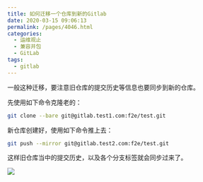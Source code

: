 ```yaml
---
title: 如何迁移一个仓库到新的Gitlab
date: 2020-03-15 09:06:13
permalink: /pages/4046.html
categories:
  - 运维观止
  - 兼容并包
  - GitLab
tags:
  - gitlab
---
```


一般这种迁移，要注意旧仓库的提交历史等信息也要同步到新的仓库。

先使用如下命令克隆老的：

```sh
git clone --bare git@gitlab.test1.com:f2e/test.git
```

新仓库创建好，使用如下命令推上去：

```sh
git push --mirror git@gitlab.test2.com:f2e/test.git
```

这样旧仓库当中的提交历史，以及各个分支标签就会同步过来了。

![](https://tva3.sinaimg.cn/large/71cfeb93ly1gafm4wvl6dj22u61lhu10.jpg)
